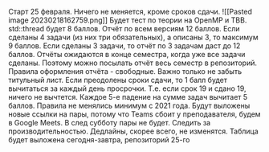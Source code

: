Старт 25 февраля.
Ничего не меняется, кроме сроков сдачи.
![[Pasted image 20230218162759.png]]
Будет тест по теории на OpenMP и ТBB. std::thread будет 8 баллов. Отчёт по всем версиям 12 баллов. Если сделаны 4 задачи (из них три обязательных), а описаны 3, то максимум 9 баллов. Если сделаны 3 задачи, то отчёт по 3 задачам даст до 12 баллов. Отчёты ожидаются в конце семестра, когда уже все задачи сделаны. Поэтому можно посылать отчёт весь семестр в репозиторий. 
Правила оформления отчёта - свободные. Важно только не забыть титульный лист.
Если преодолены сроки сдачи, то 1 балл будет вычитаться за каждый день просрочки. Т.е. если срок 19 и сдано 19, ничего не вычтется. Каждое 5-е падение на сумме задач вычитает 5 баллов.
Правила не менялись минимум с 2021 года.
Будут выложены новые ссылки на пары, потому что Teams сбоит у преподавателя, будем в Google Meets. В след субботу пары не будет.
Следить за производительностью. Дедлайны, скорее всего, не изменятся. Таблица будет выложена сегодня-завтра, репозиторий 25-го